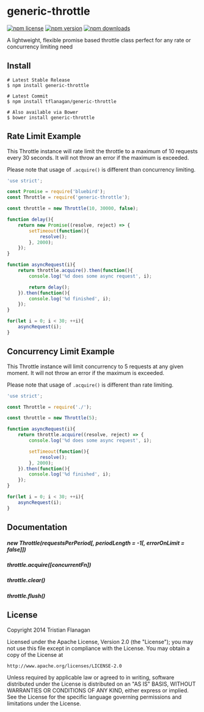 generic-throttle
==============

[![npm license](https://img.shields.io/npm/l/generic-throttle.svg)](https://www.npmjs.com/package/generic-throttle) [![npm version](https://img.shields.io/npm/v/generic-throttle.svg)](https://www.npmjs.com/package/generic-throttle) [![npm downloads](https://img.shields.io/npm/dm/generic-throttle.svg)](https://www.npmjs.com/package/generic-throttle)

A lightweight, flexible promise based throttle class perfect for any rate or concurrency limiting need

Install
-------
```
# Latest Stable Release
$ npm install generic-throttle

# Latest Commit
$ npm install tflanagan/generic-throttle

# Also available via Bower
$ bower install generic-throttle
```

Rate Limit Example
------------------
This Throttle instance will rate limit the throttle to a maximum of 10 requests
every 30 seconds. It will not throw an error if the maximum is exceeded.

Please note that usage of `.acquire()` is different than concurrency limiting.

```javascript
'use strict';

const Promise = require('bluebird');
const Throttle = require('generic-throttle');

const throttle = new Throttle(10, 30000, false);

function delay(){
	return new Promise((resolve, reject) => {
		setTimeout(function(){
			resolve();
		}, 2000);
	});
}

function asyncRequest(i){
	return throttle.acquire().then(function(){
		console.log('%d does some async request', i);

		return delay();
	}).then(function(){
		console.log('%d finished', i);
	});
}

for(let i = 0; i < 30; ++i){
	asyncRequest(i);
}
```

Concurrency Limit Example
-------------------------
This Throttle instance will limit concurrency to 5 requests at any given
moment. It will not throw an error if the maximum is exceeded.

Please note that usage of `.acquire()` is different than rate limiting.

```javascript
'use strict';

const Throttle = require('./');

const throttle = new Throttle(5);

function asyncRequest(i){
	return throttle.acquire((resolve, reject) => {
		console.log('%d does some async request', i);

		setTimeout(function(){
			resolve();
		}, 2000);
	}).then(function(){
		console.log('%d finished', i);
	});
}

for(let i = 0; i < 30; ++i){
	asyncRequest(i);
}
```

Documentation
-------------
##### new Throttle(requestsPerPeriod[, periodLength = -1[, errorOnLimit = false]])
##### throttle.acquire([concurrentFn])
##### throttle.clear()
##### throttle.flush()

License
-------
Copyright 2014 Tristian Flanagan

Licensed under the Apache License, Version 2.0 (the "License");
you may not use this file except in compliance with the License.
You may obtain a copy of the License at

    http://www.apache.org/licenses/LICENSE-2.0

Unless required by applicable law or agreed to in writing, software
distributed under the License is distributed on an "AS IS" BASIS,
WITHOUT WARRANTIES OR CONDITIONS OF ANY KIND, either express or implied.
See the License for the specific language governing permissions and
limitations under the License.
